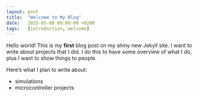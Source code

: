 ```yaml
---
layout: post
title:  "Welcome to My Blog"
date:   2025-05-08 09:00:00 +0200
tags:   [introduction, welcome]
---
```


Hello world! This is my **first** blog post on my shiny new Jekyll site.
I want to write about projects that I did. I do this to have some overview of what I do, plus I want to show things to people.

Here’s what I plan to write about:

- simulations
- microcontroller projects 

